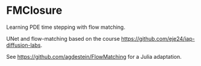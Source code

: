 # FMClosure

Learning PDE time stepping with flow matching.

UNet and flow-matching based on the course
<https://github.com/eje24/iap-diffusion-labs>.

See
<https://github.com/agdestein/FlowMatching>
for a Julia adaptation.
